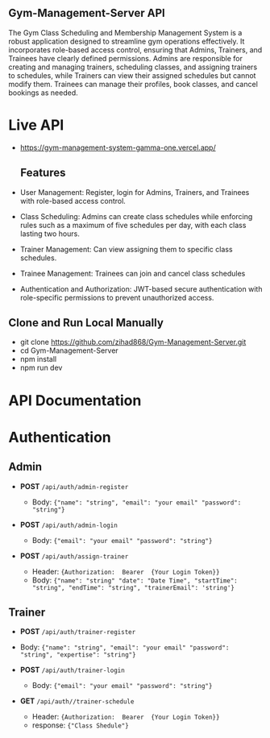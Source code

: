 ## Gym-Management-Server API
The Gym Class Scheduling and Membership Management System is a robust application designed to streamline gym operations effectively. It incorporates role-based access control, ensuring that Admins, Trainers, and Trainees have clearly defined permissions. Admins are responsible for creating and managing trainers, scheduling classes, and assigning trainers to schedules, while Trainers can view their assigned schedules but cannot modify them. Trainees can manage their profiles, book classes, and cancel bookings as needed.

#  Live API 
- https://gym-management-system-gamma-one.vercel.app/

  
  ## Features
- User Management: Register, login  for Admins, Trainers, and Trainees with role-based access control.
- Class Scheduling: Admins can create class schedules while enforcing rules such as a maximum of five schedules per day, with each class lasting two hours.
- Trainer Management: Can view assigning them to specific class schedules.
- Trainee Management: Trainees can join and cancel class schedules
- Authentication and Authorization: JWT-based secure authentication with role-specific permissions to prevent unauthorized access.

  

## Clone and Run Local Manually 
- git clone https://github.com/zihad868/Gym-Management-Server.git
- cd Gym-Management-Server
- npm install
- npm run dev


# API Documentation

# Authentication
## Admin
- **POST** `/api/auth/admin-register`
  - Body: `{"name": "string", "email": "your email" "password": "string"}`

- **POST** `/api/auth/admin-login`
  - Body: `{"email": "your email" "password": "string"}`

- **POST** `/api/auth/assign-trainer`
  - Header: `{Authorization:  Bearer  {Your Login Token}}`
  - Body: `{"name": "string" "date": "Date Time", "startTime": "string", "endTime": "string", "trainerEmail": 'string'}`


## Trainer
  - **POST** `/api/auth/trainer-register`
  - Body: `{"name": "string", "email": "your email" "password": "string", "expertise": "string"}`

- **POST** `/api/auth/trainer-login`
  - Body: `{"email": "your email" "password": "string"}`                    


- **GET** `/api/auth//trainer-schedule`
  - Header: `{Authorization:  Bearer  {Your Login Token}}`
  - response:  `{"Class Shedule"}`
